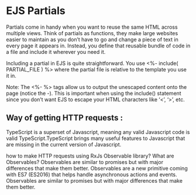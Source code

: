 # EJS Partials

Partials come in handy when you want to reuse the same HTML across multiple views. Think of partials as functions, they make large websites easier to maintain as you don’t have to go and change a piece of text in every page it appears in. Instead, you define that reusable bundle of code in a file and include it wherever you need it.

Including a partial in EJS is quite straightforward. You use <%- include( PARTIAL_FILE ) %> where the partial file is relative to the template you use it in.

Note: The <%- %> tags allow us to output the unescaped content onto the page (notice the -). This is important when using the include() statement since you don’t want EJS to escape your HTML characters like ‘<’, ‘>’, etc.

## Way of getting HTTP requests :
TypeScript is a superset of Javascript, meaning any valid Javascript code is valid TypeScript.TypeScript brings many useful features to Javascript that are missing in the current version of Javascript.

how to make HTTP requests using RxJs Observable library?
What are Observables?
Observables are similar to promises but with major differences that make them better.
Observables are a new primitive coming with ES7 (ES2016) that helps handle asynchronous actions and events. Observables are similar to promises but with major differences that make them better.

